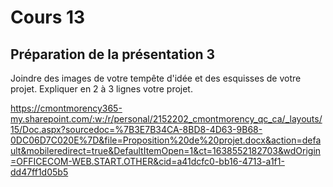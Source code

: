 # Cours 13
## Préparation de la présentation 3 
Joindre des images de votre tempête d'idée et des esquisses de votre projet. Expliquer en 2 à 3 lignes votre projet. 

https://cmontmorency365-my.sharepoint.com/:w:/r/personal/2152202_cmontmorency_qc_ca/_layouts/15/Doc.aspx?sourcedoc=%7B3E7B34CA-8BD8-4D63-9B68-0DC06D7C020E%7D&file=Proposition%20de%20projet.docx&action=default&mobileredirect=true&DefaultItemOpen=1&ct=1638552182703&wdOrigin=OFFICECOM-WEB.START.OTHER&cid=a41dcfc0-bb16-4713-a1f1-dd47ff1d05b5
